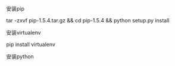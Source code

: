 安装pip

tar -zxvf pip-1.5.4.tar.gz && cd pip-1.5.4 && python setup.py install

安装virtualenv

pip install virtualenv

安装python
